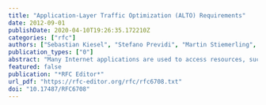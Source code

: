 ```yaml
---
title: "Application-Layer Traffic Optimization (ALTO) Requirements"
date: 2012-09-01
publishDate: 2020-04-10T19:26:35.172210Z
categories: ["rfc"]
authors: ["Sebastian Kiesel", "Stefano Previdi", "Martin Stiemerling", "Richard Woundy", "Y. Richard Yang"]
publication_types: ["0"]
abstract: "Many Internet applications are used to access resources, such as pieces of information or server processes that are available in several equivalent replicas on different hosts. This includes, but is not limited to, peer-to-peer file sharing applications. The goal of Application-Layer Traffic Optimization (ALTO) is to provide guidance to applications that have to select one or several hosts from a set of candidates capable of providing a desired resource. This guidance shall be based on parameters that affect performance and efficiency of the data transmission between the hosts, e.g., the topological distance. The ultimate goal is to improve performance or Quality of Experience in the application while reducing the utilization of the underlying network infrastructure. This document enumerates requirements for specifying, assessing, or comparing protocols and implementations. This document is not an Internet Standards Track specification; it is published for informational purposes."
featured: false
publication: "*RFC Editor*"
url_pdf: "https://rfc-editor.org/rfc/rfc6708.txt"
doi: "10.17487/RFC6708"
---
```


